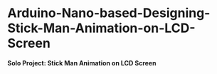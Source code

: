 # Arduino-Nano-based-Designing-Stick-Man-Animation-on-LCD-Screen
<strong>Solo Project: Stick Man Animation on LCD Screen</strong><br><br>
